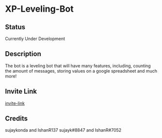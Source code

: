 # XP-Leveling-Bot
## Status
Currently Under Development
## Description
The bot is a leveling bot that will have many features, including, counting the amount of messages, storing values on a google spreadsheet
and much more!
## Invite Link
[invite-link](https://discordapp.com/oauth2/authorize?client_id=691738645417164920&scope=bot&permissions=8)
## Credits
sujaykonda and IshanR137
sujayk#8847 and IshanR#7052
